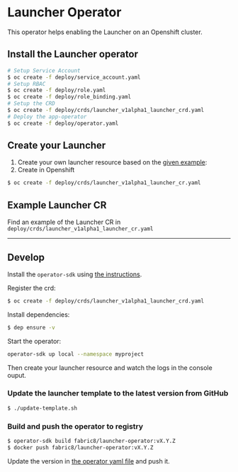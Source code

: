# Launcher Operator

This operator helps enabling the Launcher on an Openshift cluster.


## Install the Launcher operator

```bash
# Setup Service Account
$ oc create -f deploy/service_account.yaml
# Setup RBAC
$ oc create -f deploy/role.yaml
$ oc create -f deploy/role_binding.yaml
# Setup the CRD
$ oc create -f deploy/crds/launcher_v1alpha1_launcher_crd.yaml
# Deploy the app-operator
$ oc create -f deploy/operator.yaml
```

## Create your Launcher

1. Create your own launcher resource based on the [given example](./deploy/crds/launcher_v1alpha1_launcher_cr.yaml):
2. Create in Openshift
```bash
$ oc create -f deploy/crds/launcher_v1alpha1_launcher_cr.yaml
```


## Example Launcher CR

Find an example of the Launcher CR in `deploy/crds/launcher_v1alpha1_launcher_cr.yaml`

---

## Develop

Install the `operator-sdk` using [the instructions](https://github.com/operator-framework/operator-sdk).

Register the crd:
```bash
$ oc create -f deploy/crds/launcher_v1alpha1_launcher_crd.yaml  
```

Install dependencies:
```bash 
$ dep ensure -v
```

Start the operator:
```bash 
operator-sdk up local --namespace myproject   
```

Then create your launcher resource and watch the logs in the console ouput.


### Update the launcher template to the latest version from GitHub

```bash
$ ./update-template.sh
```


### Build and push the operator to registry

```bash
$ operator-sdk build fabric8/launcher-operator:vX.Y.Z
$ docker push fabric8/launcher-operator:vX.Y.Z
```

Update the version in [the operator yaml file](./deploy/operator.yaml) and push it.

